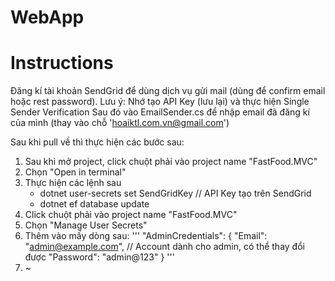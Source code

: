 # WebApp

# Instructions
Đăng kí tài khoản SendGrid để dùng dịch vụ gửi mail (dùng để confirm email hoặc rest password).
  Lưu ý: Nhớ tạo API Key (lưu lại) và thực hiện Single Sender Verification
Sau đó vào EmailSender.cs để nhập email đã đăng kí của mình (thay vào chỗ 'hoaiktl.com.vn@gmail.com')

Sau khi pull về thì thực hiện các bước sau:
  1) Sau khi mở project, click chuột phải vào project name "FastFood.MVC"
  2) Chọn "Open in terminal"
  3) Thực hiện các lệnh sau
       - dotnet user-secrets set SendGridKey <API Key> // API Key tạo trên SendGrid
       - dotnet ef database update
  4) Click chuột phải vào project name "FastFood.MVC"
  5) Chọn "Manage User Secrets"
  6) Thêm vào mấy dòng sau:
     '''
     "AdminCredentials": { 
        "Email": "admin@example.com", // Account dành cho admin, có thể thay đổi được
        "Password": "admin@123"
      }
     '''
  7) ~
